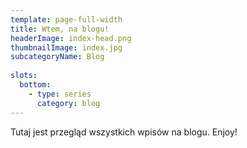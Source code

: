 ```yaml
---
template: page-full-width
title: Wtem, na blogu!
headerImage: index-head.png
thumbnailImage: index.jpg
subcategoryName: Blog
  
slots:
  bottom:
    - type: series
      category: blog
---
```

Tutaj jest przegląd wszystkich wpisów na blogu. Enjoy!
